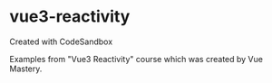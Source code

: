 # vue3-reactivity

Created with CodeSandbox

Examples from "Vue3 Reactivity" course which was created by Vue Mastery.
